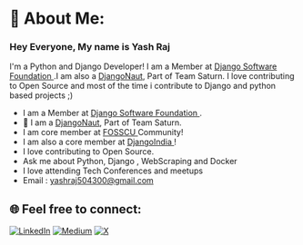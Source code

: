 # 💫 About Me:

### Hey Everyone, My name is Yash Raj 

I'm a Python and Django Developer! I am a Member at <a href= https://www.djangoproject.com/foundation/minutes/2024/dec/10/dsf-board-monthly-meeting/>Django Software Foundation <a>.I am also a <a href= https://djangonaut.space/comms/session-3-team/> DjangoNaut<a>, Part of Team Saturn. I love contributing to Open Source and most of 
the time i contribute to Django and python based projects ;)

- I am a Member at <a href= https://www.djangoproject.com/foundation/minutes/2024/dec/10/dsf-board-monthly-meeting/>Django Software Foundation <a>.
- 🚀 I am a <a href= https://djangonaut.space/comms/session-3-team/> DjangoNaut<a>, Part of Team Saturn. 
- I am core member at <a href=https://fosscu.org/team> FOSSCU <a> Community!
- I am also a core member at <a href=https://www.djangoindia.org/home> DjangoIndia <a>!
- I love contributing to Open Source.
- Ask me about Python, Django , WebScraping and Docker
- I love attending Tech Conferences and meetups
- Email : yashraj504300@gmail.com

  
## 🌐 Feel free to connect: 
[![LinkedIn](https://img.shields.io/badge/LinkedIn-%230077B5.svg?logo=linkedin&logoColor=white)](https://linkedin.com/in/yash-raj-83933922a) [![Medium](https://img.shields.io/badge/Medium-12100E?logo=medium&logoColor=white)](https://medium.com/@@yashraj504300) [![X](https://img.shields.io/badge/X-black.svg?logo=X&logoColor=white)](https://x.com/Yash44207966) 



<!-- Proudly created with GPRM ( https://gprm.itsvg.in ) -->
